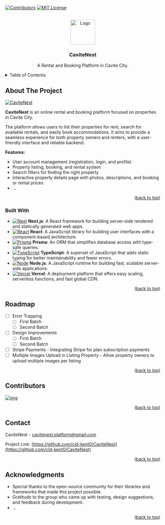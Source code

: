 <!-- PROJECT SHIELDS -->

[![Contributors][contributors-shield]][contributors-url]
[![MIT License][license-shield]][license-url]


<a id="readme-top"></a>
<!-- PROJECT LOGO -->
<br />
<div align="center">
  <a href="https://github.com/cld-kent0/CaviteNest">
    <img src="public/images/cavitenest.png" alt="Logo" width="80" height="80">
  </a>

<h3 align="center">CaviteNest</h3>

  <p align="center">
    A Rental and Booking Platform in Cavite City.
    <br />
  </p>
</div>

<!-- TABLE OF CONTENTS -->
<details>
  <summary>Table of Contents</summary>
  <ol>
    <li>
      <a href="#about-the-project">About The Project</a>
      <ul>
        <li><a href="#built-with">Built With</a></li>
      </ul>
    </li>
    <li><a href="#roadmap">Roadmap</a></li>
    <li><a href="#contact">Contact</a></li>
    <li><a href="#contributors">Contributors</a></li>
    <li><a href="#acknowledgments">Acknowledgments</a></li>
  </ol>
</details>

<!-- ABOUT THE PROJECT -->
## About The Project
[![CaviteNest][product-gif]](https://cavite-nest.vercel.app)

**CaviteNest** is an online rental and booking platform focused on properties in Cavite City. 

The platform allows users to list their properties for rent, search for available rentals, and easily book accommodations. It aims to provide a seamless experience for both property owners and renters, with a user-friendly interface and reliable backend.

**Features:**
* User account management (registration, login, and profile)
* Property listing, booking, and rental system
* Search filters for finding the right property
* Interactive property details page with photos, descriptions, and booking or rental prices
* ...

<p align="right">(<a href="#readme-top">back to top</a>)</p>


### Built With

* [![Next][Next.js]][Next-url] **Next.js**: A React framework for building server-side rendered and statically generated web apps.  
* [![React][React.js]][React-url] **React**: A JavaScript library for building user interfaces with a component-based architecture.  
* [![Prisma][Prisma]][Prisma-url] **Prisma**: An ORM that simplifies database access with type-safe queries.  
* [![TypeScript][TypeScript]][TypeScript-url] **TypeScript**: A superset of JavaScript that adds static typing for better maintainability and fewer errors.  
* [![Node][Node.js]][Node.js-url] **Node.js**: A JavaScript runtime for building fast, scalable server-side applications.  
* [![Vercel][Vercel]][Vercel-url] **Vercel**: A deployment platform that offers easy scaling, serverless functions, and fast global CDN.



<p align="right">(<a href="#readme-top">back to top</a>)</p>


<!-- ROADMAP -->
## Roadmap
- [ ] Error Trapping
  - [ ] First Batch
  - [ ] Second Batch
- [ ] Design Improvements
  - [ ] First Batch
  - [ ] Second Batch
- [ ] Stripe Payments - Integrating Stripe for plan subscription payments
- [ ] Multiple Images Upload in Listing Property - Allow property owners to upload multiple images per listing

<p align="right">(<a href="#readme-top">back to top</a>)</p>

<!-- CONTRIBUTORS -->
## Contributors
<a href="https://github.com/cld-kent0/CaviteNest/graphs/contributors">
  <img src="https://contrib.rocks/image?repo=cld-kent0/CaviteNest" alt="img" />
</a>

<p align="right">(<a href="#readme-top">back to top</a>)</p>

<!-- CONTACT -->
## Contact
CaviteNest - cavitenest.platform@gmail.com

Project Link: [https://github.com/cld-kent0/CaviteNest](https://github.com/cld-kent0/CaviteNest)

<p align="right">(<a href="#readme-top">back to top</a>)</p>


<!-- ACKNOWLEDGMENTS -->
## Acknowledgments
* Special thanks to the open-source community for their libraries and frameworks that made this project possible.
* Gratitude to the group who came up with testing, design suggestions, and feedback during development.
* ...

<p align="right">(<a href="#readme-top">back to top</a>)</p>

<!-- MARKDOWN LINKS & IMAGES -->
[product-gif]: https://github.com/cld-kent0/CaviteNest/blob/master/public/images/gif.gif
[contributors-shield]: https://img.shields.io/github/contributors/cld-kent0/CaviteNest.svg?style=for-the-badge
[contributors-url]: https://github.com/cld-kent0/CaviteNest/graphs/contributors
[license-shield]: https://img.shields.io/github/license/cld-kent0/CaviteNest?style=for-the-badge
[license-url]: https://github.com/cld-kent0/CaviteNest/blob/master/LICENSE.txt
[Next.js]: https://img.shields.io/badge/next.js-000000?style=for-the-badge&logo=nextdotjs&logoColor=white
[Next-url]: https://nextjs.org/
[React.js]: https://img.shields.io/badge/React-20232A?style=for-the-badge&logo=react&logoColor=61DAFB
[React-url]: https://reactjs.org/
[Prisma]: https://img.shields.io/badge/Prisma-%23457dd1?style=for-the-badge&logo=prisma
[Prisma-url]: https://www.prisma.io
[TypeScript]: https://img.shields.io/badge/Typescript-lightblue?style=for-the-badge&logo=typescript
[TypeScript-url]: https://www.typescriptlang.org/
[Node.js]: https://img.shields.io/badge/Node.js-%23e1efd8?style=for-the-badge&logo=node.js
[Node.js-url]: https://nodejs.org/en
[Vercel]: https://img.shields.io/badge/Vercel-black?style=for-the-badge&logo=vercel
[Vercel-url]: https://vercel.com
